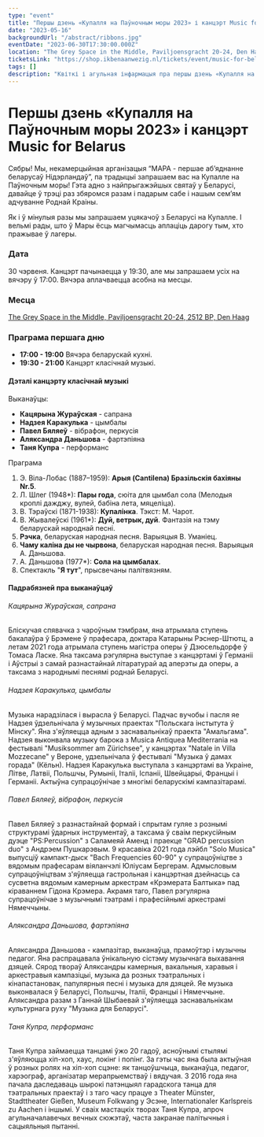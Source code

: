 ```yaml
---
type: "event"
title: "Першы дзень «Купалля на Паўночным моры 2023» і канцэрт Music for Belarus"
date: "2023-05-16"
backgroundUrl: "/abstract/ribbons.jpg"
eventDate: "2023-06-30T17:30:00.000Z"
location: "The Grey Space in the Middle, Paviljoensgracht 20-24, Den Haag"
ticketsLink: "https://shop.ikbenaanwezig.nl/tickets/event/music-for-belarus-2023"
tags: []
description: "Квіткі і агульная інфармацыя пра першы дзень «Купалля на Паўночным моры 2023» і канцэрт Music for Belarus"
---
```


# Першы дзень «Купалля на Паўночным моры 2023» і канцэрт Music for Belarus

Сябры! Мы, некамерцыйная арганізацыя “МАРА - першае аб’яднанне беларусаў Нідэрландаў”, па традыцыі запрашаем вас на Купалле на Паўночным моры!
Гэта адно з найпрыгажэйшых святаў у Беларусі, давайце ў трэці раз збяромся разам і падарым сабе і нашым сем’ям адчуванне Роднай Краіны.

Як і ў мінулыя разы мы запрашаем уцякачоў з Беларусі на Купалле. І вельмі рады, што ў Мары ёсць магчымасць аплаціць дарогу тым, хто пражывае ў лагеры.

### Дата
30 чэрвеня. Канцэрт пачынаецца у 19:30, але мы запрашаем усіх на вячэру ў 17:00. Вячэра аплачваецца асобна на месцы. 

### Месца
[The Grey Space in the Middle, Paviljoensgracht 20-24, 2512 BP, Den Haag](https://goo.gl/maps/Kmi2kzQXV2971sjG8)

### Праграма першага дню
- **17:00 - 19:00** Вячэра беларускай кухні.
- **19:30 - 21:00** Канцэрт класічнай музыкі.

#### Дэталі канцэрту класічнай музыкі

Выканаўцы:
* **Кацярына Жураўская** - сапрана
* **Надзея Каракулька** - цымбалы
* **Павел Бяляеў** - вібрафон, перкусія
* **Аляксандра Даньшова** - фартэпіяна
* **Таня Купра** - перформанс

Праграма
1. Э. Віла-Лобас (1887–1959): **Арыя (Cantilena) Бразільскія бахіяны Nr.5**.
2. Л. Шлег (1948*): **Пары года**, сюіта для цымбал сола (Мелодыя кроплі дажджу, вулей, бабіна лета, мяцеліца).
3. В. Тэраўскі (1871-1938): **Купалінка**. Тэкст: М. Чарот.
4. В. Жывалеўскі (1961*): **Дуй, ветрык, дуй**. Фантазія на тэму беларускай народнай песні.
5. **Рэчка**, беларуская народная песня. Варыяцыя В. Уманіец.
6. **Чаму каліна ды не чырвона**, беларуская народная песня. Варыяцыя А. Даньшова.
7. А. Даньшова (1977*): **Сола на цымбалах**.
8. Спектакль "**Я тут**", прысвечаны палітвязням.

#### Падрабязней пра выканаўцаў

###### Кацярына Жураўская, сапрана

Бліскучая спявачка з чароўным тэмбрам, яна атрымала ступень бакалаўра
ў Брэмене ў прафесара, доктара Катарыны Рэснер-Штютц, а летам 2021
года атрымала ступень магістра оперы ў Дзюсельдорфе ў Томаса Ласке.
Яна таксама рэгулярна выступае з канцэртамі ў Германіі і Аўстрыі з
самай разнастайнай літаратурай ад аперэты да оперы, а таксама з
народнымі песнямі роднай Беларусі.

###### Надзея Каракулька, цымбалы

Музыка нарадзілася і вырасла ў Беларусі. Падчас вучобы і пасля яе
Надзея ўдзельнічала ў музычных праектах "Польскага інстытута ў
Мінску". Яна з'яўляецца адным з заснавальнікаў праекта "Амальгама".
Надзея выконвала музыку барока з Musica Antiquea Mediterrania на
фестывалі "Musiksommer am Zürichsee", у канцэртах "Natale in Villa
Mozzecane" у Вероне, удзельнічала ў фестывалі "Музыка ў дамах горада"
(Кёльн). Надзея Каракулька выступала з канцэртамі ва Украіне, Літве,
Латвіі, Польшчы, Румыніі, Італіі, Іспаніі, Швейцарыі, Францыі і
Германіі. Актыўна супрацоўнічае з многімі беларускімі кампазітарамі.

###### Павел Бяляеў, вібрафон, перкусія

Павел Бяляеў з разнастайнай формай і спрытам гуляе з рознымі
структурамі ўдарных інструментаў, а таксама ў сваім перкусійным дуэце
"PS:Percussion" з Саламеяй Аменд і праекце "GRAD percussion duo" з
Андрэем Пушкарэвым. 9 красавіка 2021 года лэйбл "Solo Musica" выпусціў
кампакт-дыск "Bach Frequencies 60-90" у супрацоўніцтве з вядомым
прафесарам віяланчэлі Юліусам Бергерам. Адмысловым супрацоўніцтвам
з'яўляецца гастрольная і канцэртная дзейнасць са сусветна вядомым
камерным аркестрам «Крэмерата Балтыка» пад кіраваннем Гідона Крэмера.
Акрамя таго, Павел рэгулярна супрацоўнічае з музычнымі тэатрамі і
прафесійнымі аркестрамі Нямеччыны.

###### Аляксандра Даньшова, фартэпіяна

Аляксандра Даньшова - кампазітар, выканаўца, прамоўтэр і музычны
педагог. Яна распрацавала ўнікальную сістэму музычнага выхавання дзяцей.
Сярод твораў Аляксандры камерныя, вакальныя, харавыя і аркестравыя
кампазіцыі, музыка да розных тэатральных і кінапастановак, папулярныя
песні і музыка для дзяцей. Яе музыка выконвалася ў Беларусі, Польшчы,
Італіі, Францыі і Нямеччыне. Аляксандра разам з Ганнай Шыбаевай
з'яўляецца заснавальнікам культурнага руху "Музыка для Беларусі".

###### Таня Купра, перформанс

Таня Купра займаецца танцамі ўжо 20 гадоў, асноўнымі стылямі
з'яўляюцца хіп-хоп, хаус, локінг і попінг. За гэты час яна была
актыўная ў розных ролях на хіп-хоп сцэне: як танцоўшчыца, выканаўца,
педагог, харэограф, арганізатар мерапрыемстваў і вядучая. З 2016 года
яна пачала даследаваць шырокі патэнцыял гарадскога танца для
тэатральных праектаў і з таго часу працуе з Theater Münster,
Stadttheater Gießen, Museum Folkwang у Эсэне, Internationaler
Karlspreis zu Aachen і іншымі. У сваіх мастацкіх творах Таня Купра,
апроч агульначалавечых вечных сюжэтаў, часта закранае палітычныя і
сацыяльныя пытанні.
